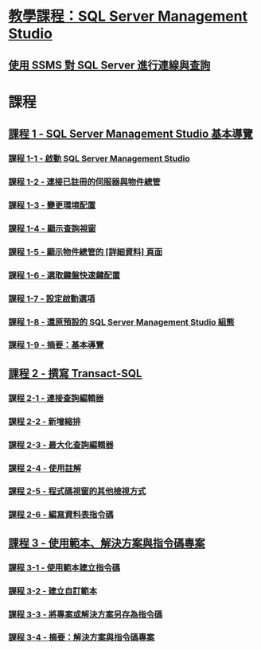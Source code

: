 # [教學課程：SQL Server Management Studio](tutorial-sql-server-management-studio.md)  
## [使用 SSMS 對 SQL Server 進行連線與查詢](connect-query-sql-server.md)

# 課程
## [課程 1 - SQL Server Management Studio 基本導覽](lesson-1-basic-navigation-in-sql-server-management-studio.md)  
### [課程 1-1 - 啟動 SQL Server Management Studio](lesson-1-1-start-sql-server-management-studio.md)  
### [課程 1-2 - 連接已註冊的伺服器與物件總管](lesson-1-2-connect-with-registered-servers-and-object-explorer.md)  
### [課程 1-3 - 變更環境配置](lesson-1-3-change-the-environment-layout.md)  
### [課程 1-4 - 顯示查詢視窗](lesson-1-4-display-the-query-window.md)  
### [課程 1-5 - 顯示物件總管的 [詳細資料] 頁面](lesson-1-5-show-the-object-explorer-details-page.md)  
### [課程 1-6 - 選取鍵盤快速鍵配置](lesson-1-6-select-the-keyboard-shortcut-scheme.md)  
### [課程 1-7 - 設定啟動選項](lesson-1-7-set-the-startup-options.md)  
### [課程 1-8 - 還原預設的 SQL Server Management Studio 組態](lesson-1-8-restore-the-default-sql-server-management-studio-configuration.md)  
### [課程 1-9 - 摘要：基本導覽](lesson-1-9-summary-basic-navigation.md)  

## [課程 2 - 撰寫 Transact-SQL](lesson-2-writing-transact-sql.md)  
### [課程 2-1 - 連接查詢編輯器](lesson-2-1-connecting-with-query-editor.md)  
### [課程 2-2 - 新增縮排](lesson-2-2-adding-indentation.md)  
### [課程 2-3 - 最大化查詢編輯器](lesson-2-3-maximizing-query-editor.md)  
### [課程 2-4 - 使用註解](lesson-2-4-using-comments.md)  
### [課程 2-5 - 程式碼視窗的其他檢視方式](lesson-2-5-other-ways-of-viewing-the-code-window.md)  
### [課程 2-6 - 編寫資料表指令碼](lesson-2-6-script-a-table.md)  

## [課程 3 - 使用範本、解決方案與指令碼專案](lesson-3-working-with-templates-solutions-and-script-projects.md)  
### [課程 3-1 - 使用範本建立指令碼](lesson-3-1-create-scripts-using-templates.md)  
### [課程 3-2 - 建立自訂範本](lesson-3-2-create-custom-templates.md)  
### [課程 3-3 - 將專案或解決方案另存為指令碼](lesson-3-3-save-scripts-as-projects-or-solutions.md)  
### [課程 3-4 - 摘要：解決方案與指令碼專案](lesson-3-4-summary-solutions-and-script-projects.md)  

